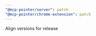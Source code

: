 ```yaml
---
"@mcp-pointer/server": patch
"@mcp-pointer/chrome-extension": patch
---
```


Align versions for release
